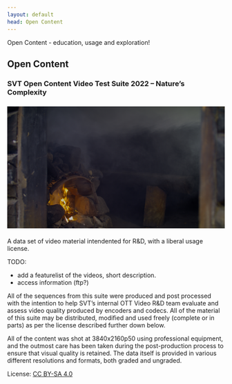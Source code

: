 ```yaml
---
layout: default
head: Open Content
---
```


Open Content - education, usage and exploration! 

## Open Content 


### SVT Open Content Video Test Suite 2022 – Nature’s Complexity 
### [<img src="./assets/img/videotestsuite2021.png" alt="videotestsuite2021image" width="600" />](https://www.svt.se/opensource/opencontent) 

A data set of video material intendented for R&D, with a liberal usage license.

TODO:
* add a featurelist of the videos, short description.
* access information (ftp?)  

All of the sequences from this suite were produced and post processed with the intention to help SVT’s internal OTT Video R&D team evaluate and assess video quality produced by encoders and codecs.
All of the material of this suite may be distributed, modified and used freely (complete or in parts) as per the license described further down below.

All of the content was shot at 3840x2160p50 using professional equipment, and the outmost care has been taken during the post-production process to ensure that visual quality is retained. The data itself is provided in various different resolutions and formats, both graded and ungraded.

License: [CC BY-SA 4.0](https://creativecommons.org/licenses/by-sa/4.0/)
